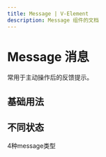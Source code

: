 ```yaml
---
title: Message | V-Element
description: Message 组件的文档
---
```


# Message 消息
常用于主动操作后的反馈提示。

## 基础用法

<preview path="../demo/Message/Basic.vue" title="基础用法" description="Message 基础用法"></preview>

## 不同状态

4种message类型


<preview path="../demo/Message/Message.vue" title="不同状态" description="Message 不同状态"></preview>
